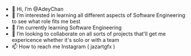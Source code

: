 - 👋 Hi, I’m @AdeyChan
- 👀 I’m interested in learning all different aspects of Software Engineering to see what role fits me best
- 🌱 I’m currently learning Software Engineering
- 💞️ I’m looking to collaborate on all sorts of projects that'll get me expericence whether it's solo or with a team
- 📫 How to reach me Instagram ( jazartgfx ) 


